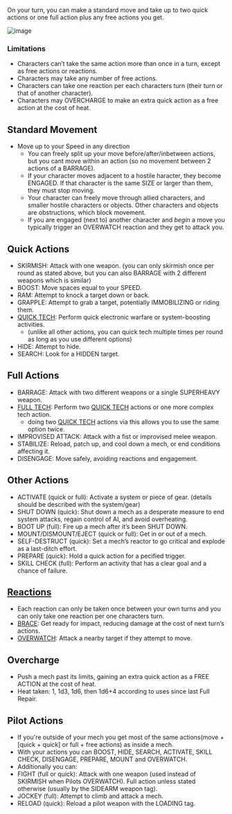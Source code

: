 On your turn, you can make a standard move and take up to two quick actions or one full action plus any free actions you get.


![image](https://user-images.githubusercontent.com/10684874/136700565-b103ecac-ecb8-4484-9dc8-e7038726a392.png)

### Limitations
- Characters can’t take the same action more than once in a turn, except as free actions or reactions.
- Characters may take any number of free actions.
- Characters can take one reaction per each characters turn (their turn or that of another character).
- Characters may OVERCHARGE to make an extra quick action as a free action at the cost of heat.

## Standard Movement
- Move up to your Speed in any direction
  - You can freely split up your move before/after/inbetween actions, but you cant move within an action (so no movement between 2 actions of a BARRAGE).
  - If your character moves adjacent to a hostile haracter, they become ENGAGED. If that character is the same SIZE or larger than them, they must stop moving.
  - Your character can freely move through allied characters, and smaller hostile characters or objects. Other characters and objects are obstructions, which block movement.
  - If you are engaged (next to) another character and *begin* a move you typically trigger an OVERWATCH reaction and they get to attack you.

## Quick Actions
- SKIRMISH: Attack with one weapon. (you can only skirmish once per round as stated above, but you can also BARRAGE with 2 different weapons which is similar)
- BOOST: Move spaces equal to your SPEED.
- RAM: Attempt to knock a target down or back.
- GRAPPLE: Attempt to grab a target, potentially IMMOBILIZING or riding them.
- [QUICK TECH](/combat/tech.md#quick-tech): Perform quick electronic warfare or system-boosting activities. 
  - (unlike all other actions, you can quick tech multiple times per round as long as you use different options)
- HIDE: Attempt to hide.
- SEARCH: Look for a HIDDEN target.

## Full Actions
- BARRAGE: Attack with two different weapons or a single SUPERHEAVY weapon.
- [FULL TECH](/combat/tech.md#full-tech): Perform two [QUICK TECH](/combat/tech.md#quick-tech) actions or one more complex tech action.
  - doing two [QUICK TECH](/combat/tech.md#quick-tech) actions via this allows you to use the same option twice.
- IMPROVISED ATTACK: Attack with a fist or improvised melee weapon.
- STABILIZE: Reload, patch up, and cool down a mech, or end conditions affecting it.
- DISENGAGE: Move safely, avoiding reactions and engagement.

## Other Actions
- ACTIVATE (quick or full): Activate a system or piece of gear. (details should be described with the system/gear)
- SHUT DOWN (quick): Shut down a mech as a desperate measure to end system attacks, regain control of AI, and avoid overheating.
- BOOT UP (full): Fire up a mech after it’s been SHUT DOWN.
- MOUNT/DISMOUNT/EJECT (quick or full): Get in or out of a mech.
- SELF-DESTRUCT (quick): Set a mech’s reactor to go critical and explode as a last-ditch effort.
- PREPARE (quick): Hold a quick action for a pecified trigger.
- SKILL CHECK (full): Perform an activity that has a clear goal and a chance of failure.

## [Reactions](/combat/reactions.md)
  - Each reaction can only be taken once between your own turns and you can only take one reaction per one characters turn.
- [BRACE](/combat/reactions.md#BRACE): Get ready for impact, reducing damage at the cost of next turn’s actions.
- [OVERWATCH](/combat/reactions.md#OVERWATCH): Attack a nearby target if they attempt to move.

## Overcharge
- Push a mech past its limits, gaining an extra quick action as a FREE ACTION at the cost of heat.
- Heat taken: 1, 1d3, 1d6, then 1d6+4 according to uses since last Full Repair.

## Pilot Actions
- If you're outside of your mech you get most of the same actions(move + \[quick + quick\] or full + free actions) as inside a mech.
- With your actions you can BOOST, HIDE, SEARCH, ACTIVATE, SKILL CHECK, DISENGAGE, PREPARE, MOUNT and OVERWATCH.
- Additionally you can:
- FIGHT (full or quick): Attack with one weapon (used instead of SKIRMISH when Pilots OVERWATCH). Full action unless stated otherwise (usually by the SIDEARM weapon tag).
- JOCKEY (full): Attempt to climb and attack a mech.
- RELOAD (quick): Reload a pilot weapon with the
LOADING tag.
